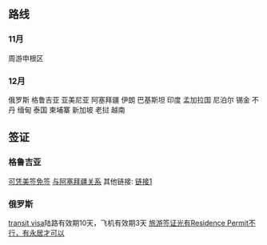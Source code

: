 ## 路线

### 11月
周游申根区

### 12月
俄罗斯
格鲁吉亚
亚美尼亚
阿塞拜疆
伊朗
巴基斯坦
印度
孟加拉国
尼泊尔
锡金
不丹
缅甸
泰国
柬埔寨
新加坡
老挝
越南


## 签证

### 格鲁吉亚
[可凭美签免签][1]
[与阿塞拜疆关系][2]
其他链接: [链接1][3]

### 俄罗斯

[transit visa][4]陆路有效期10天，飞机有效期3天
[旅游签证光有Residence Permit不行，有永居才可以][5]






[1]: https://www.geoconsul.gov.ge/HtmlPage/Html/View?id=206&lang=Eng
[2]: https://zh.wikipedia.org/wiki/%E6%A0%BC%E9%B2%81%E5%90%89%E4%BA%9A%E5%85%AC%E6%B0%91%E7%AD%BE%E8%AF%81%E8%A6%81%E6%B1%82#.E6.8B.92.E7.BB.9D.E5.85.A5.E5.A2.83
[3]: http://bbs.qyer.com/thread-1056469-31.html
[4]: http://ifs-denmark.com/main.php?id=transit&lang=en
[5]: http://ifs-denmark.com/main.php?id=travel&lang=en




